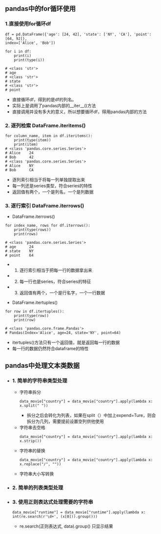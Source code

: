 ## pandas中的for循环使用
### 1.直接使用for循环df
```
df = pd.DataFrame({'age': [24, 42], 'state': ['NY', 'CA'], 'point': [64, 92]},
index=['Alice', 'Bob'])
```
```
for i in df:
    print(i)
    print(type(i))

# <class 'str'>
# age
# <class 'str'>
# state
# <class 'str'>
# point
```
- 直接循环df，得到的是df的列名。
- 实际上是调用了pandas内部的__iter__()方法
- 直接调用并没有多大的意义，所以想要循环df，得用pandas内部的方法

### 2. 逐列检索 DataFrame.iteritems()
```
for column_name, item in df.iteritems():
    print(type(item))
    print(item)
# <class 'pandas.core.series.Series'>
# Alice    24
# Bob      42
# <class 'pandas.core.series.Series'>
# Alice    NY
# Bob      CA
```
- 逐列索引相当于将每一列单独提取出来
- 每一列还是series类型，符合series的特性
- 返回值有两个，一个是列名，一个是列数据

### 3. 逐行索引 DataFrame.iterrows()
- DataFrame.iterrows()
```
for index_name, rows for df.iterrows():
    print(type(rows))
    print(rows)
    
# <class 'pandas.core.series.Series'>
# age      24
# state    NY
# point    64
```
- 1. 逐行索引相当于把每一行的数据拿出来
- 2. 每一行也是series，符合series的特征
- 3. 返回值有两个，一个是行名字，一个一行数据


- DataFrame.itertuples()
```
for row in df.itertuples():
    print(type(row))
    print(row)
    
# <class 'pandas.core.frame.Pandas'>
# Pandas(Index='Alice', age=24, state='NY', point=64)
```
- itertuples()方法只有一个返回值，就是返回每一行的数据
- 每一行的数据仍然符合dataframe的特性

## pandas中处理文本类数据
- ### 1. 简单的字符串类型处理
    - 字符串拆分
      ```
      data_movie["country"] = data_movie["country"].apply(lambda x: x.split(" "))
      ```
      - 拆分之后会转化为列表，如果在split（）中加上expend=Ture，则会拆分为几列，需要提前设置空列供他使用
    - 字符串去空格
      ```
      data_movie["country"] = data_movie["country"].apply(lambda x: x.strip())
      ```
    - 字符串的替换
      ```
      data_movie["country"] = data_movie["country"].apply(lambda x: x.replace("/", ""))
      ```
    - 字符串大小写转换
- ### 2. 简单的列表类型处理
- ### 3. 使用正则表达式处理需要的字符串
    ```
    data_movie["runtime"] = data_movie["runtime"].apply(lambda x: int(re.search(r'\d+', (x[0])).group()))
    ```
    - re.search(正则表达式, data).group() 只显示结果